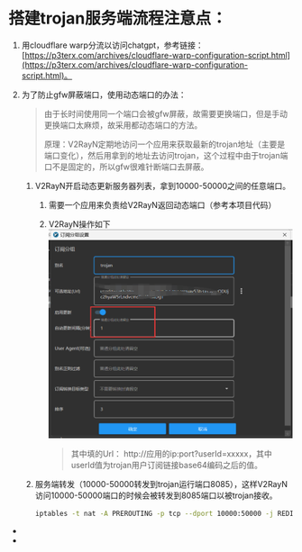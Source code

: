 # 搭建trojan服务端流程注意点：
1. 用cloudflare warp分流以访问chatgpt，参考链接： [https://p3terx.com/archives/cloudflare-warp-configuration-script.html](https://p3terx.com/archives/cloudflare-warp-configuration-script.html)。

2. 为了防止gfw屏蔽端口，使用动态端口的办法：

   > 由于长时间使用同一个端口会被gfw屏蔽，故需要更换端口，但是手动更换端口太麻烦，故采用都动态端口的方法。
   >
   > 原理：V2RayN定期地访问一个应用来获取最新的trojan地址（主要是端口变化），然后用拿到的地址去访问trojan，这个过程中由于trojan端口不是固定的，所以gfw很难针断端口去屏蔽。

   1. V2RayN开启动态更新服务器列表，拿到10000-50000之间的任意端口。

      1. 需要一个应用来负责给V2RayN返回动态端口（参考本项目代码）
   
      2. V2RayN操作如下
          ![](N$@}$9BAFBCN92P]]7{5YVS.png)
   
           > 其中填的Url： http://应用的ip:port?userId=xxxxx，其中userId值为trojan用户订阅链接base64编码之后的值。

   2. 服务端转发（10000-50000转发到trojan运行端口8085），这样V2RayN访问10000-50000端口的时候会被转发到8085端口以被trojan接收。

      ```sh
      iptables -t nat -A PREROUTING -p tcp --dport 10000:50000 -j REDIRECT --to-ports 8085
      ```
      
      
   
   



- 

- 
